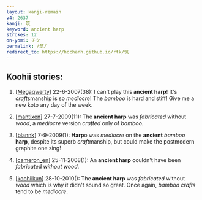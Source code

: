 ```yaml
---
layout: kanji-remain
v4: 2637
kanji: 筑
keyword: ancient harp
strokes: 12
on-yomi: チク
permalink: /筑/
redirect_to: https://hochanh.github.io/rtk/筑
---
```


## Koohii stories: 

1) [<a href="http://kanji.koohii.com/profile/Megaqwerty">Megaqwerty</a>] 22-6-2007(38): I can&#039;t play this<strong> ancient harp</strong>! It&#039;s <em>craft</em>smanship is so <em>mediocre</em>! The <em>bamboo</em> is hard and stiff! Give me a new koto any day of the week.

2) [<a href="http://kanji.koohii.com/profile/mantixen">mantixen</a>] 27-7-2009(11): The<strong> ancient harp</strong> was <em>fabricated</em> without <em>wood</em>, a <em>mediocre</em> version <em>crafted</em> only of <em>bamboo</em>.

3) [<a href="http://kanji.koohii.com/profile/blannk">blannk</a>] 7-9-2009(1): <strong>Harp</strong>o was <em>mediocre</em> on the <strong>ancient</strong> <em>bamboo</em> <strong>harp</strong>, despite its superb <em>craft</em>manship, but could make the postmodern graphite one sing!

4) [<a href="http://kanji.koohii.com/profile/cameron_en">cameron_en</a>] 25-11-2008(1): An<strong> ancient harp</strong> couldn&#039;t have been <em>fabricate</em>d<em> without wood</em>.

5) [<a href="http://kanji.koohii.com/profile/koohiikun">koohiikun</a>] 28-10-2010(): The<strong> ancient harp</strong> was <em>fabricated</em> without <em>wood</em> which is why it didn&#039;t sound so great. Once again, <em>bamboo crafts</em> tend to be <em>mediocre</em>.


